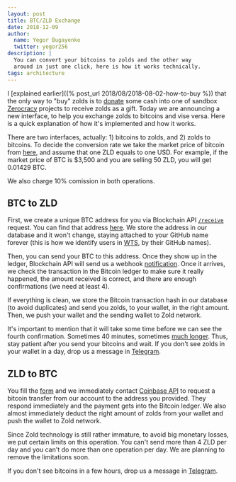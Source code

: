 ```yaml
---
layout: post
title: BTC/ZLD Exchange
date: 2018-12-09
author:
  name: Yegor Bugayenko
  twitter: yegor256
description: |
  You can convert your bitcoins to zolds and the other way
  around in just one click, here is how it works technically.
tags: architecture
---
```


I [explained earlier]({% post_url 2018/08/2018-08-02-how-to-buy %})
that the only way to "buy" zolds is to [donate](https://www.0crat.com/contrib/CAZPZR9FS) some
cash into one of sandbox [Zerocracy](https://www.zerocracy.com)
projects to receive zolds as a gift. Today
we are announcing a new interface, to help you exchange zolds to bitcoins and vise
versa. Here is a quick explanation of how it's implemented and how it works.

<!--more-->

There are two interfaces, actually: 1) bitcoins to zolds, and 2) zolds to bitcoins.
To decide the conversion rate we take the market price of bitcoin from
[here](https://blockchain.info/ticker),
and assume that one ZLD equals to one USD. For example, if the market price of
BTC is $3,500 and you are selling 50 ZLD, you will get 0.01429 BTC.

We also charge 10% comission in both operations.

## BTC to ZLD

First, we create a unique BTC address for you via Blockchain
API [`/receive`](https://www.blockchain.com/api/api_receive) request. You
can find that address [here](https://wts.zold.io/btc). We store the address
in our database and it won't change, staying attached to your GitHub name
forever (this is how we identify users in [WTS](https://wts.zold.io), by their GitHub names).

Then, you can send your BTC to this address. Once they show up in the ledger, Blockchain
API will send us a webhook [notification](https://www.blockchain.com/api/api_receive).
Once it arrives, we check the transaction in the Bitcoin ledger to make sure
it really happened, the amount received is correct, and there are enough
confirmations (we need at least 4).

If everything is clean, we store the Bitcoin transaction hash in our database (to
avoid duplicates) and send you zolds, to your wallet, in the right amount.
Then, we push your wallet and the sending wallet to Zold network.

It's important to mention that it will take some time before we can see
the fourth confirmation. Sometimes 40 minutes, sometimes
[much longer](https://www.blockchain.com/en/charts/avg-confirmation-time).
Thus, stay patient after you send your bitcoins and wait.
If you don't see zolds in your wallet in a day, drop us a message
in [Telegram](https://t.me/zold_io).

## ZLD to BTC

You fill the [form](https://wts.zold.io/btc) and we immediately contact
[Coinbase API](https://developers.coinbase.com/)
to request a bitcoin transfer from our account to the
address you provided. They respond immediately and the payment gets into
the Bitcoin ledger. We also almost immediately deduct the right amount
of zolds from your wallet and push the wallet to Zold network.

Since Zold technology is still rather immature, to avoid big monetary losses,
we put certain limits on this operation. You can't send more than 4 ZLD per day
and you can't do more than one operation per day. We are planning to remove
the limitations soon.

If you don't see bitcoins in a few hours, drop us a message
in [Telegram](https://t.me/zold_io).

